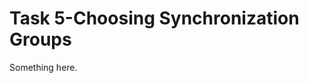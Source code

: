 [title]: # (Task 5-Choosing Synchronization Groups)
[tags]: # (XXX)
[priority]: # (1331)
# Task 5-Choosing Synchronization Groups
Something here.
